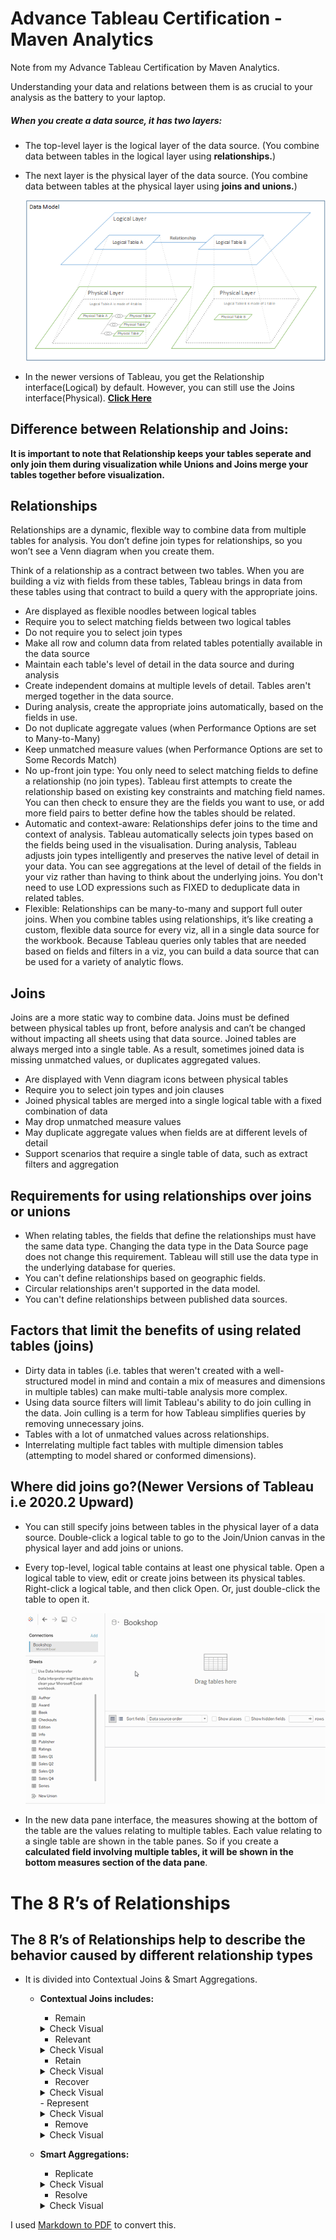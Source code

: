 # Advance Tableau Certification -  Maven Analytics
Note from my Advance Tableau Certification by Maven Analytics.

Understanding your data and relations between them is as crucial to your analysis as the battery to your laptop.

##### When you create a data source, it has two layers:

- The top-level layer is the logical layer of the data source. (You combine data between tables in the logical layer using **relationships.**)
- The next layer is the physical layer of the data source. (You combine data between tables at the physical layer using **joins and unions.**)

    <img src="https://github.com/tripleaceme/Advance-Tableau-Certification----Maven-Analytics/blob/main/images/data_model_layers_sm.png" alt="data_model_layers_sm"/>

- In the newer versions of Tableau, you get the Relationship interface(Logical) by default. However, you can still use the Joins interface(Physical). **[Click Here](https://github.com/tripleaceme/Advance-Tableau-Certification----Maven-Analytics/blob/main/images/data_model_singletable_joins.gif)**


## Difference between Relationship and Joins:
**It is important to note that Relationship keeps your tables seperate and only join them during visualization while Unions and Joins merge your tables together before visualization.**

## Relationships
Relationships are a dynamic, flexible way to combine data from multiple tables for analysis. You don’t define join types for relationships, so you won’t see a Venn diagram when you create them.

Think of a relationship as a contract between two tables. When you are building a viz with fields from these tables, Tableau brings in data from these tables using that contract to build a query with the appropriate joins.

- Are displayed as flexible noodles between logical tables
- Require you to select matching fields between two logical tables
- Do not require you to select join types
- Make all row and column data from related tables potentially available in the data source
- Maintain each table's level of detail in the data source and during analysis
- Create independent domains at multiple levels of detail. Tables aren't merged together in the data source.
- During analysis, create the appropriate joins automatically, based on the fields in use.
- Do not duplicate aggregate values (when Performance Options are set to Many-to-Many)
- Keep unmatched measure values (when Performance Options are set to Some Records Match)
- No up-front join type:  You only need to select matching fields to define a relationship (no join types). Tableau first attempts to create the relationship based on existing key constraints and matching field names. You can then check to ensure they are the fields you want to use, or add more field pairs to better define how the tables should be related.
- Automatic and context-aware:  Relationships defer joins to the time and context of analysis. Tableau automatically selects join types based on the fields being used in the visualisation. During analysis, Tableau adjusts join types intelligently and preserves the native level of detail in your data. You can see aggregations at the level of detail of the fields in your viz rather than having to think about the underlying joins. You don't need to use LOD expressions such as FIXED to deduplicate data in related tables.
- Flexible:  Relationships can be many-to-many and support full outer joins. When you combine tables using relationships, it’s like creating a custom, flexible data source for every viz, all in a single data source for the workbook. Because Tableau queries only tables that are needed based on fields and filters in a viz, you can build a data source that can be used for a variety of analytic flows.


## Joins
Joins are a more static way to combine data. Joins must be defined between physical tables up front, before analysis and can’t be changed without impacting all sheets using that data source. Joined tables are always merged into a single table. As a result, sometimes joined data is missing unmatched values, or duplicates aggregated values.

- Are displayed with Venn diagram icons between physical tables
- Require you to select join types and join clauses
- Joined physical tables are merged into a single logical table with a fixed combination of data
- May drop unmatched measure values
- May duplicate aggregate values when fields are at different levels of detail
- Support scenarios that require a single table of data, such as extract filters and aggregation


## Requirements for using relationships over joins or unions
- When relating tables, the fields that define the relationships must have the same data type. Changing the data type in the Data Source page does not change this requirement. Tableau will still use the data type in the underlying database for queries.
- You can't define relationships based on geographic fields.
- Circular relationships aren't supported in the data model.
- You can't define relationships between published data sources.

## Factors that limit the benefits of using related tables (joins)
- Dirty data in tables (i.e. tables that weren't created with a well-structured model in mind and contain a mix of measures and dimensions in multiple tables) can make multi-table analysis more complex.
- Using data source filters will limit Tableau's ability to do join culling in the data. Join culling is a term for how Tableau simplifies queries by removing unnecessary joins.
- Tables with a lot of unmatched values across relationships.
- Interrelating multiple fact tables with multiple dimension tables (attempting to model shared or conformed dimensions).

## Where did joins go?(Newer Versions of Tableau i.e 2020.2 Upward)
- You can still specify joins between tables in the physical layer of a data source. Double-click a logical table to go to the Join/Union canvas in the physical layer and add joins or unions.
- Every top-level, logical table contains at least one physical table. Open a logical table to view, edit or create joins between its physical tables. Right-click a logical table, and then click Open. Or, just double-click the table to open it.

    <img src="https://github.com/tripleaceme/Advance-Tableau-Certification----Maven-Analytics/blob/main/images/data_model_singletable_joins.gif" alt="Joins in Newer Tableau"/>


- In the new data pane interface, the measures showing at the bottom of the table are the values relating to  multiple tables. Each value relating to a single table are shown in the table
panes. So if you create a **calculated field involving multiple tables, it will be shown in the bottom measures section of the data pane**.

# The 8 R’s of Relationships

## The 8 R’s of Relationships help to describe the behavior caused by different relationship types
- It is divided into Contextual Joins & Smart Aggregations.
    - **Contextual Joins includes:**
        - Remain
        <details>
        <summary>Check Visual</summary>

        <img src="https://github.com/tripleaceme/Advance-Tableau-Certification----Maven-Analytics/blob/main/images/Remain.PNG" alt="Remain" />
        </details>

        - Relevant
        <details>
        <summary>Check Visual</summary>

        <img src="https://github.com/tripleaceme/Advance-Tableau-Certification----Maven-Analytics/blob/main/images/Remain.PNG" alt="Remain" />    
        </details>

        - Retain
        <details>
        <summary>Check Visual</summary>

        <img src="https://github.com/tripleaceme/Advance-Tableau-Certification----Maven-Analytics/blob/main/images/Remain.PNG" alt="Remain" />    
        </details>

        - Recover
        <details>
        <summary>Check Visual</summary>

        <img src="https://github.com/tripleaceme/Advance-Tableau-Certification----Maven-Analytics/blob/main/images/Remain.PNG" alt="Remain" />    
        </details>
        - Represent

        <details>
        <summary>Check Visual</summary>

        <img src="https://github.com/tripleaceme/Advance-Tableau-Certification----Maven-Analytics/blob/main/images/Remain.PNG" alt="Remain" />    
        </details>

        - Remove
        <details>
        <summary>Check Visual</summary>

        <img src="https://github.com/tripleaceme/Advance-Tableau-Certification----Maven-Analytics/blob/main/images/Remain.PNG" alt="Remain" />    
        </details>
  
    - **Smart Aggregations:**
        - Replicate
        <details>
        <summary>Check Visual</summary>

        <img src="https://github.com/tripleaceme/Advance-Tableau-Certification----Maven-Analytics/blob/main/images/Remain.PNG" alt="Remain" />    
        </details>

        - Resolve
        <details>
        <summary>Check Visual</summary>

        <img src="https://github.com/tripleaceme/Advance-Tableau-Certification----Maven-Analytics/blob/main/images/Remain.PNG" alt="Remain" />    
        </details>

















I used [Markdown to PDF](http://markdown2pdf.com/) to convert this.